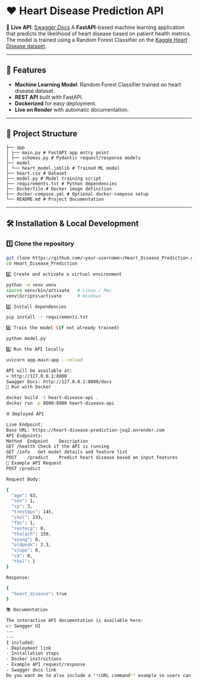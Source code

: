 # ❤️ Heart Disease Prediction API
🚀 **Live API**: [Swagger Docs](https://heart-disease-prediction-joq2.onrender.com/docs#/)
A **FastAPI**-based machine learning application that predicts the likelihood of heart disease based on patient health metrics.  
The model is trained using a Random Forest Classifier on the [Kaggle Heart Disease dataset](https://www.kaggle.com/datasets/johnsmith88/heart-disease-dataset).

---

## 📌 Features
- **Machine Learning Model**: Random Forest Classifier trained on heart disease dataset.
- **REST API** built with FastAPI.
- **Dockerized** for easy deployment.
- **Live on Render** with automatic documentation.

---

## 📂 Project Structure
```
├── app
│ ├── main.py # FastAPI app entry point
│ ├── schemas.py # Pydantic request/response models
├── model
│ └── heart_model.joblib # Trained ML model
├── heart.csv # Dataset
├── model.py # Model training script
├── requirements.txt # Python dependencies
├── Dockerfile # Docker image definition
├── docker-compose.yml # Optional docker-compose setup
└── README.md # Project documentation
```

---

## 🛠 Installation & Local Development

### 1️⃣ Clone the repository
```bash
git clone https://github.com/<your-username>/Heart_Disease_Prediction.git
cd Heart_Disease_Prediction

2️⃣ Create and activate a virtual environment

python -m venv venv
source venv/bin/activate   # Linux / Mac
venv\Scripts\activate      # Windows

3️⃣ Install dependencies

pip install -r requirements.txt

4️⃣ Train the model (if not already trained)

python model.py

5️⃣ Run the API locally

uvicorn app.main:app --reload

API will be available at:
➡ http://127.0.0.1:8000
Swagger Docs: http://127.0.0.1:8000/docs
🐳 Run with Docker

docker build -t heart-disease-api .
docker run -p 8000:8000 heart-disease-api

🌐 Deployed API

Live Endpoint:
Base URL: https://heart-disease-prediction-joq2.onrender.com
API Endpoints:
Method	Endpoint	Description
GET	/health	Check if the API is running
GET	/info	Get model details and feature list
POST	/predict	Predict heart disease based on input features
📄 Example API Request
POST /predict

Request Body:

{
  "age": 63,
  "sex": 1,
  "cp": 3,
  "trestbps": 145,
  "chol": 233,
  "fbs": 1,
  "restecg": 0,
  "thalach": 150,
  "exang": 0,
  "oldpeak": 2.3,
  "slope": 0,
  "ca": 0,
  "thal": 1
}

Response:

{
  "heart_disease": true
}

📚 Documentation

The interactive API documentation is available here:
👉 Swagger UI
---
---
I included:
- Deployment link
- Installation steps
- Docker instructions
- Example API request/response
- Swagger docs link
Do you want me to also include a **cURL command** example so users can test `/predict` directly from the terminal? That could make the README even more developer-friendly.


